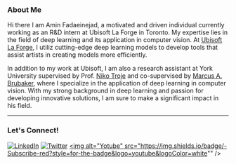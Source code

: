 ### About Me


Hi there I am Amin Fadaeinejad, a motivated and driven individual currently working as an R&D intern at Ubisoft La Forge in Toronto. My expertise lies in the field of deep learning and its application in computer vision. At <a href="https://toronto.ubisoft.com/ubisoft_la_forge_expands_globally/">Ubisoft La Forge</a>, I utiliz cutting-edge deep learning models to develop tools that assist artists in creating models more efficiently.

In addition to my work at Ubisoft, I am also a research assistant at York University supervised by Prof. <a href="https://www.biomotionlab.ca/" class="">Niko Troje</a> and co-supervised by <a href="https://mbrubake.github.io/" class="">Marcus A. Brubaker</a>, where I specialize in the application of deep learning in computer vision. With my strong background in deep learning and passion for developing innovative solutions, I am sure to make a significant impact in his field.

---------------------
### Let's Connect!
<a href="https://www.linkedin.com/in/amin-fadaeinejad/" target="_blank"><img alt="LinkedIn" src="https://img.shields.io/badge/linkedin-%230077B5.svg?&style=for-the-badge&logo=linkedin&logoColor=white" /></a>
<a href="https://twitter.com/AFadaeinejad" target="_blank"><img alt="Twitter" src="https://img.shields.io/badge/twitter-%231DA1F2.svg?&style=for-the-badge&logo=twitter&logoColor=white" /></a>
<a href="https://www.youtube.com/channel/UCtHUl6E43xb-gRCBO1848nw" target="_blank"><img alt="Yotube" src="https://img.shields.io/badge/-Subscribe-red?style=for-the-badge&logo=youtube&logoColor=white"" /></a>



